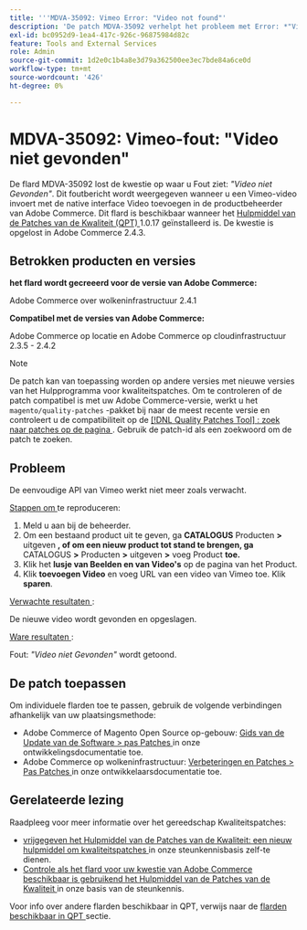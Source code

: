 ```yaml
---
title: '''MDVA-35092: Vimeo Error: "Video not found"'
description: 'De patch MDVA-35092 verhelpt het probleem met Error: *"Video not Found"*. Dit foutbericht wordt weergegeven wanneer u een Vimeo-video invoert met de native interface Video toevoegen in de productbeheerder van Adobe Commerce. Deze patch is beschikbaar wanneer [Quality Patches Tool (QPT)] (/help/announcements/adobe-commerce-announcements/magento-quality-patches-released-new-tool-to-self-serve-quality-patches.md) 1.0.17 is geïnstalleerd. Dit probleem is opgelost in Adobe Commerce 2.4.3. "'
exl-id: bc0952d9-1ea4-417c-926c-96875984d82c
feature: Tools and External Services
role: Admin
source-git-commit: 1d2e0c1b4a8e3d79a362500ee3ec7bde84a6ce0d
workflow-type: tm+mt
source-wordcount: '426'
ht-degree: 0%

---
```


# MDVA-35092: Vimeo-fout: &quot;Video niet gevonden&quot;

De flard MDVA-35092 lost de kwestie op waar u Fout ziet: *&quot;Video niet Gevonden&quot;*. Dit foutbericht wordt weergegeven wanneer u een Vimeo-video invoert met de native interface Video toevoegen in de productbeheerder van Adobe Commerce. Dit flard is beschikbaar wanneer het [ Hulpmiddel van de Patches van de Kwaliteit (QPT) ](/help/announcements/adobe-commerce-announcements/magento-quality-patches-released-new-tool-to-self-serve-quality-patches.md) 1.0.17 geïnstalleerd is. De kwestie is opgelost in Adobe Commerce 2.4.3.

## Betrokken producten en versies

**het flard wordt gecreeerd voor de versie van Adobe Commerce:**

Adobe Commerce over wolkeninfrastructuur 2.4.1

**Compatibel met de versies van Adobe Commerce:**

Adobe Commerce op locatie en Adobe Commerce op cloudinfrastructuur 2.3.5 - 2.4.2

>[!NOTE]
>
>De patch kan van toepassing worden op andere versies met nieuwe versies van het Hulpprogramma voor kwaliteitspatches. Om te controleren of de patch compatibel is met uw Adobe Commerce-versie, werkt u het `magento/quality-patches` -pakket bij naar de meest recente versie en controleert u de compatibiliteit op de [[!DNL Quality Patches Tool] : zoek naar patches op de pagina ](https://devdocs.magento.com/quality-patches/tool.html#patch-grid) . Gebruik de patch-id als een zoekwoord om de patch te zoeken.

## Probleem

De eenvoudige API van Vimeo werkt niet meer zoals verwacht.

<u> Stappen om </u> te reproduceren:

1. Meld u aan bij de beheerder.
1. Om een bestaand product uit te geven, ga **CATALOGUS** Producten **>** uitgeven **, of om een nieuw product tot stand te brengen, ga** CATALOGUS **>** Producten **>** uitgeven **>** voeg Product **toe.**
1. Klik het **lusje van Beelden en van Video&#39;s** op de pagina van het Product.
1. Klik **toevoegen Video** en voeg URL van een video van Vimeo toe. Klik **sparen**.

<u> Verwachte resultaten </u>:

De nieuwe video wordt gevonden en opgeslagen.

<u> Ware resultaten </u>:

Fout: *&quot;Video niet Gevonden&quot;* wordt getoond.

## De patch toepassen

Om individuele flarden toe te passen, gebruik de volgende verbindingen afhankelijk van uw plaatsingsmethode:

* Adobe Commerce of Magento Open Source op-gebouw: [ Gids van de Update van de Software > pas Patches ](https://devdocs.magento.com/guides/v2.4/comp-mgr/patching/mqp.html) in onze ontwikkelingsdocumentatie toe.
* Adobe Commerce op wolkeninfrastructuur: [ Verbeteringen en Patches > Pas Patches ](https://devdocs.magento.com/cloud/project/project-patch.html) in onze ontwikkelaarsdocumentatie toe.

## Gerelateerde lezing

Raadpleeg voor meer informatie over het gereedschap Kwaliteitspatches:

* [ vrijgegeven het Hulpmiddel van de Patches van de Kwaliteit: een nieuw hulpmiddel om kwaliteitspatches ](/help/announcements/adobe-commerce-announcements/magento-quality-patches-released-new-tool-to-self-serve-quality-patches.md) in onze steunkennisbasis zelf-te dienen.
* [ Controle als het flard voor uw kwestie van Adobe Commerce beschikbaar is gebruikend het Hulpmiddel van de Patches van de Kwaliteit ](/help/support-tools/patches-available-in-qpt-tool/check-patch-for-magento-issue-with-magento-quality-patches.md) in onze basis van de steunkennis.

Voor info over andere flarden beschikbaar in QPT, verwijs naar de [ flarden beschikbaar in QPT ](https://support.magento.com/hc/en-us/sections/360010506631-Patches-available-in-QPT-tool-) sectie.
